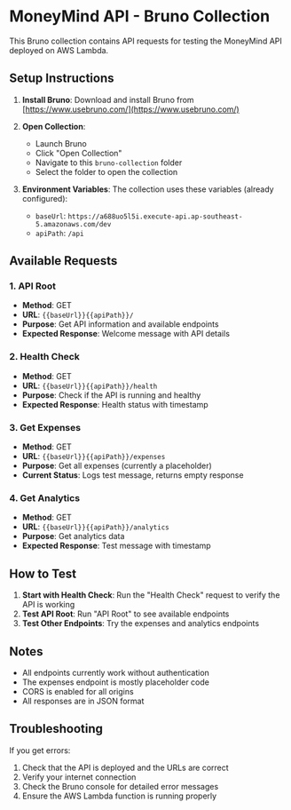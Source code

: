 # MoneyMind API - Bruno Collection

This Bruno collection contains API requests for testing the MoneyMind API deployed on AWS Lambda.

## Setup Instructions

1. **Install Bruno**: Download and install Bruno from [https://www.usebruno.com/](https://www.usebruno.com/)

2. **Open Collection**: 
   - Launch Bruno
   - Click "Open Collection"
   - Navigate to this `bruno-collection` folder
   - Select the folder to open the collection

3. **Environment Variables**:
   The collection uses these variables (already configured):
   - `baseUrl`: `https://a688uo5l5i.execute-api.ap-southeast-5.amazonaws.com/dev`
   - `apiPath`: `/api`

## Available Requests

### 1. API Root
- **Method**: GET
- **URL**: `{{baseUrl}}{{apiPath}}/`
- **Purpose**: Get API information and available endpoints
- **Expected Response**: Welcome message with API details

### 2. Health Check
- **Method**: GET
- **URL**: `{{baseUrl}}{{apiPath}}/health`
- **Purpose**: Check if the API is running and healthy
- **Expected Response**: Health status with timestamp

### 3. Get Expenses
- **Method**: GET
- **URL**: `{{baseUrl}}{{apiPath}}/expenses`
- **Purpose**: Get all expenses (currently a placeholder)
- **Current Status**: Logs test message, returns empty response

### 4. Get Analytics
- **Method**: GET
- **URL**: `{{baseUrl}}{{apiPath}}/analytics`
- **Purpose**: Get analytics data
- **Expected Response**: Test message with timestamp

## How to Test

1. **Start with Health Check**: Run the "Health Check" request to verify the API is working
2. **Test API Root**: Run "API Root" to see available endpoints
3. **Test Other Endpoints**: Try the expenses and analytics endpoints

## Notes

- All endpoints currently work without authentication
- The expenses endpoint is mostly placeholder code
- CORS is enabled for all origins
- All responses are in JSON format

## Troubleshooting

If you get errors:
1. Check that the API is deployed and the URLs are correct
2. Verify your internet connection
3. Check the Bruno console for detailed error messages
4. Ensure the AWS Lambda function is running properly
